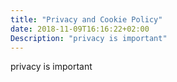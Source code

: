```yaml
---
title: "Privacy and Cookie Policy"
date: 2018-11-09T16:16:22+02:00
Description: "privacy is important"
---
```

privacy is important

